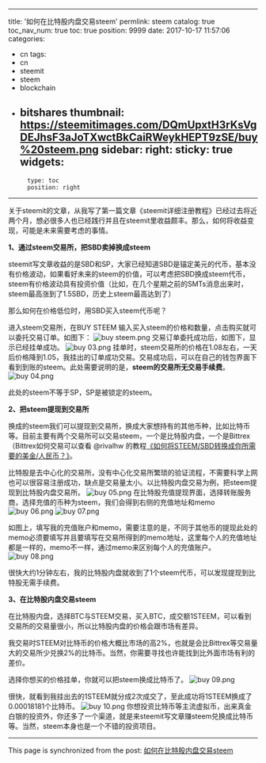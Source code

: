 
---
title: '如何在比特股内盘交易steem'
permlink: steem
catalog: true
toc_nav_num: true
toc: true
position: 9999
date: 2017-10-17 11:57:06
categories:
- cn
tags:
- cn
- steemit
- steem
- blockchain
- bitshares
thumbnail: https://steemitimages.com/DQmUpxtH3rKsVgDEJhsF3aJoTXwctBkCaiRWeykHEPT9zSE/buy%20steem.png
sidebar:
    right:
        sticky: true
widgets:
    -
        type: toc
        position: right
---


关于steemit的文章，从我写了第一篇文章《steemit详细注册教程》已经过去将近两个月，想必很多人也已经践行并且在steemit里收益颇丰。那么，如何将收益变现，可能是未来需要考虑的事情。

**1、通过steem交易所，把SBD卖掉换成steem**

steemit写文章收益的是SBD和SP，大家已经知道SBD是锚定美元的代币，基本没有价格波动，如果看好未来的steem的价值，可以考虑把SBD换成steem代币，steem有价格波动具有投资价值（比如，在几个星期之前的SMTs消息出来时，steem最高涨到了1.5SBD，历史上steem最高达到了）

那么如何在价格低位时，用SBD买入steem代币呢？

进入steem交易所，在BUY  STEEM 输入买入steem的价格和数量，点击购买就可以委托交易订单。如图下：
![buy steem.png](https://steemitimages.com/DQmUpxtH3rKsVgDEJhsF3aJoTXwctBkCaiRWeykHEPT9zSE/buy%20steem.png)
交易订单委托成功后，如图下，显示已经挂单成功。
![buy 03.png](https://steemitimages.com/DQmdxyxtcRxEoK6Ft2Unn1V68jBuBsmeeFghXTcabgjMxPZ/buy%2003.png)
挂单时，steem交易所的价格在1.08左右，一天后价格降到1.05，我挂出的订单成功交易。交易成功后，可以在自己的钱包界面下看到到账的steem。此处需要说明的是，**steem的交易所无交易手续费**。
![buy 04.png](https://steemitimages.com/DQmRZ4w5iyt9UmbR5oPKarbWLEUtjAu4KvGLrLGinyj64au/buy%2004.png)

此处的steem不等于SP，SP是被锁定的steem。

**2、把steem提现到交易所**

换成的steem我们可以提现到交易所，换成大家想持有的其他币种，比如比特币等。目前主要有两个交易所可以交易steem，一个是比特股内盘，一个是Bittrex（Bittrex如何交易可以查看 @rivalhw 的教程[《如何将STEEM/SBD转换成你所需要的美金/人民币？》](https://steemit.com/cn/@rivalhw/steem-sbd)。

比特股是去中心化的交易所，没有中心化交易所繁琐的验证流程，不需要科学上网也可以很容易注册成功，缺点是交易量太小。以比特股内盘交易为例，把steem提现到比特股内盘交易所。
![buy 05.png](https://steemitimages.com/DQmcxHhiagdTSEt3bA1v3Qpv26QaPgaqNJVsjJEz2mCupfb/buy%2005.png)
在比特股充值提现界面，选择转账服务商，选择充值的币种为steem，我们会得到右侧的充值地址和memo
![buy 06.png](https://steemitimages.com/DQmazneamtW9DW7AEhYKxAZH9hXuKz8yHiuZ3htPEsZiyP2/buy%2006.png)
![buy 07.png](https://steemitimages.com/DQmQf2EMDjEs3HPbJzu6oxDd4TjR8mPx3VYYrWLyxs3QJVq/buy%2007.png)

如图上，填写我的充值账户和memo，需要注意的是，不同于其他币的提现此处的memo必须要填写并且要填写在交易所得到的memo地址，这里每个人的充值地址都是一样的，memo不一样，通过memo来区别每个人的充值账户。
![buy 08.png](https://steemitimages.com/DQmT5VCnRShQyCecuLPpHaeX38qMXtXsbhRchSVkdfmsSSF/buy%2008.png)

很快大约1分钟左右，我的比特股内盘就收到了1个steem代币，可以发现提现到比特股无需手续费。

**3、在比特股内盘交易steem**

在比特股内盘，选择BTC与STEEM交易，买入BTC，成交额1STEEM，可以看到交易所的交易量很小，所以比特股内盘的价格会跟市场有差异。

我交易时STEEM对比特币的价格大概比市场的高2%，也就是会比Bittrex等交易量大的交易所少兑换2%的比特币。当然，你需要寻找也许能找到比外面市场有利的差价。

选择你想买的价格挂单，你就可以把steem换成比特币了。
![buy 09.png](https://steemitimages.com/DQmTErp1FbbGTP5GuAyb2LaqTLY8ork5NhnoPqRYevymLYf/buy%2009.png)

很快，就看到我挂出去的1STEEM就分成2次成交了，至此成功将1STEEM换成了0.00018181个比特币。
![buy 10.png](https://steemitimages.com/DQmTAKXCbLsG1bPMtbXhSSAdueGWLX69ao8dL4oCZYUAeKr/buy%2010.png)
你想投资比特币等主流虚拟币，出来真金白银的投资外，你还多了一个渠道，就是来steemit写文章赚steem兑换成比特币等。当然，steem本身也是一个不错的投资项目。

- - -

This page is synchronized from the post: [如何在比特股内盘交易steem](https://steemit.com/@yellowbird/steem)
